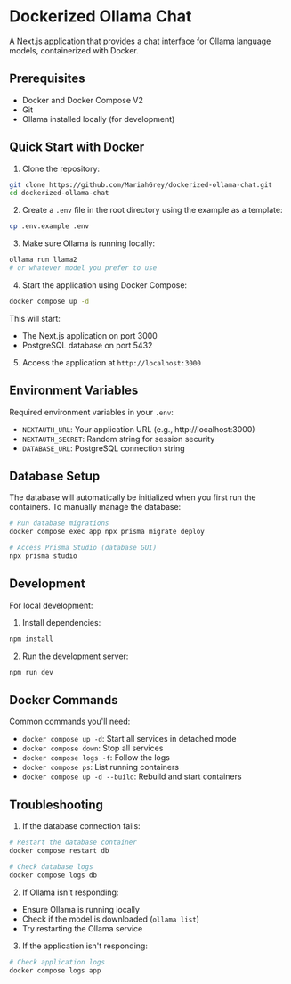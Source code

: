# Dockerized Ollama Chat

A Next.js application that provides a chat interface for Ollama language models, containerized with Docker.

## Prerequisites

- Docker and Docker Compose V2
- Git
- Ollama installed locally (for development)

## Quick Start with Docker

1. Clone the repository:

```bash
git clone https://github.com/MariahGrey/dockerized-ollama-chat.git
cd dockerized-ollama-chat
```

2. Create a `.env` file in the root directory using the example as a template:

```bash
cp .env.example .env
```

3. Make sure Ollama is running locally:

```bash
ollama run llama2
# or whatever model you prefer to use
```

4. Start the application using Docker Compose:

```bash
docker compose up -d
```

This will start:

- The Next.js application on port 3000
- PostgreSQL database on port 5432

5. Access the application at `http://localhost:3000`

## Environment Variables

Required environment variables in your `.env`:

- `NEXTAUTH_URL`: Your application URL (e.g., http://localhost:3000)
- `NEXTAUTH_SECRET`: Random string for session security
- `DATABASE_URL`: PostgreSQL connection string

## Database Setup

The database will automatically be initialized when you first run the containers. To manually manage the database:

```bash
# Run database migrations
docker compose exec app npx prisma migrate deploy

# Access Prisma Studio (database GUI)
npx prisma studio
```

## Development

For local development:

1. Install dependencies:

```bash
npm install
```

2. Run the development server:

```bash
npm run dev
```

## Docker Commands

Common commands you'll need:

- `docker compose up -d`: Start all services in detached mode
- `docker compose down`: Stop all services
- `docker compose logs -f`: Follow the logs
- `docker compose ps`: List running containers
- `docker compose up -d --build`: Rebuild and start containers

## Troubleshooting

1. If the database connection fails:

```bash
# Restart the database container
docker compose restart db

# Check database logs
docker compose logs db
```

2. If Ollama isn't responding:

- Ensure Ollama is running locally
- Check if the model is downloaded (`ollama list`)
- Try restarting the Ollama service

3. If the application isn't responding:

```bash
# Check application logs
docker compose logs app
```
